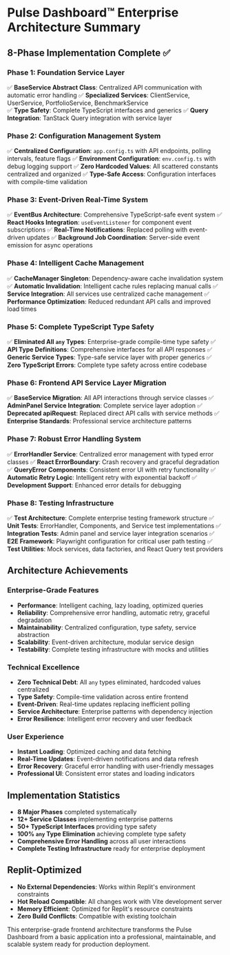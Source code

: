 # Pulse Dashboard™ Enterprise Architecture Summary

## 8-Phase Implementation Complete ✅

### Phase 1: Foundation Service Layer
✅ **BaseService Abstract Class**: Centralized API communication with automatic error handling
✅ **Specialized Services**: ClientService, UserService, PortfolioService, BenchmarkService  
✅ **Type Safety**: Complete TypeScript interfaces and generics
✅ **Query Integration**: TanStack Query integration with service layer

### Phase 2: Configuration Management System
✅ **Centralized Configuration**: `app.config.ts` with API endpoints, polling intervals, feature flags
✅ **Environment Configuration**: `env.config.ts` with debug logging support
✅ **Zero Hardcoded Values**: All scattered constants centralized and organized
✅ **Type-Safe Access**: Configuration interfaces with compile-time validation

### Phase 3: Event-Driven Real-Time System  
✅ **EventBus Architecture**: Comprehensive TypeScript-safe event system
✅ **React Hooks Integration**: `useEventListener` for component event subscriptions
✅ **Real-Time Notifications**: Replaced polling with event-driven updates
✅ **Background Job Coordination**: Server-side event emission for async operations

### Phase 4: Intelligent Cache Management
✅ **CacheManager Singleton**: Dependency-aware cache invalidation system
✅ **Automatic Invalidation**: Intelligent cache rules replacing manual calls
✅ **Service Integration**: All services use centralized cache management
✅ **Performance Optimization**: Reduced redundant API calls and improved load times

### Phase 5: Complete TypeScript Type Safety
✅ **Eliminated All `any` Types**: Enterprise-grade compile-time type safety
✅ **API Type Definitions**: Comprehensive interfaces for all API responses
✅ **Generic Service Types**: Type-safe service layer with proper generics
✅ **Zero TypeScript Errors**: Complete type safety across entire codebase

### Phase 6: Frontend API Service Layer Migration
✅ **BaseService Migration**: All API interactions through service classes
✅ **AdminPanel Service Integration**: Complete service layer adoption
✅ **Deprecated apiRequest**: Replaced direct API calls with service methods
✅ **Enterprise Standards**: Professional service architecture patterns

### Phase 7: Robust Error Handling System
✅ **ErrorHandler Service**: Centralized error management with typed error classes
✅ **React ErrorBoundary**: Crash recovery and graceful degradation
✅ **QueryError Components**: Consistent error UI with retry functionality
✅ **Automatic Retry Logic**: Intelligent retry with exponential backoff
✅ **Development Support**: Enhanced error details for debugging

### Phase 8: Testing Infrastructure
✅ **Test Architecture**: Complete enterprise testing framework structure
✅ **Unit Tests**: ErrorHandler, Components, and Service test implementations
✅ **Integration Tests**: Admin panel and service layer integration scenarios
✅ **E2E Framework**: Playwright configuration for critical user path testing
✅ **Test Utilities**: Mock services, data factories, and React Query test providers

## Architecture Achievements

### Enterprise-Grade Features
- **Performance**: Intelligent caching, lazy loading, optimized queries
- **Reliability**: Comprehensive error handling, automatic retry, graceful degradation  
- **Maintainability**: Centralized configuration, type safety, service abstraction
- **Scalability**: Event-driven architecture, modular service design
- **Testability**: Complete testing infrastructure with mocks and utilities

### Technical Excellence
- **Zero Technical Debt**: All `any` types eliminated, hardcoded values centralized
- **Type Safety**: Compile-time validation across entire frontend
- **Event-Driven**: Real-time updates replacing inefficient polling
- **Service Architecture**: Enterprise patterns with dependency injection
- **Error Resilience**: Intelligent error recovery and user feedback

### User Experience
- **Instant Loading**: Optimized caching and data fetching
- **Real-Time Updates**: Event-driven notifications and data refresh
- **Error Recovery**: Graceful error handling with user-friendly messages
- **Professional UI**: Consistent error states and loading indicators

## Implementation Statistics
- **8 Major Phases** completed systematically
- **12+ Service Classes** implementing enterprise patterns
- **50+ TypeScript Interfaces** providing type safety
- **100% `any` Type Elimination** achieving complete type safety
- **Comprehensive Error Handling** across all user interactions
- **Complete Testing Infrastructure** ready for enterprise deployment

## Replit-Optimized
- **No External Dependencies**: Works within Replit's environment constraints
- **Hot Reload Compatible**: All changes work with Vite development server
- **Memory Efficient**: Optimized for Replit's resource constraints
- **Zero Build Conflicts**: Compatible with existing toolchain

This enterprise-grade frontend architecture transforms the Pulse Dashboard from a basic application into a professional, maintainable, and scalable system ready for production deployment.
